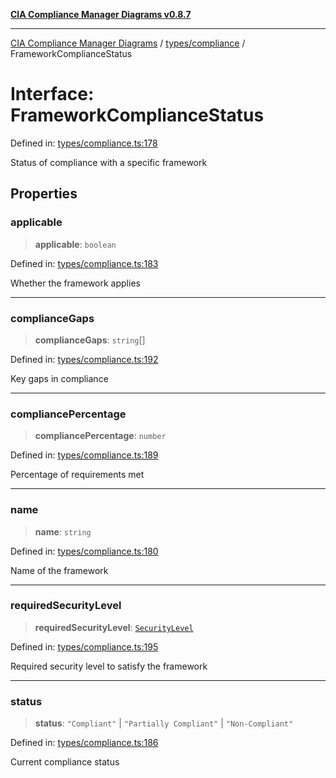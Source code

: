 [**CIA Compliance Manager Diagrams v0.8.7**](../../../README.md)

***

[CIA Compliance Manager Diagrams](../../../modules.md) / [types/compliance](../README.md) / FrameworkComplianceStatus

# Interface: FrameworkComplianceStatus

Defined in: [types/compliance.ts:178](https://github.com/Hack23/cia-compliance-manager/blob/c1b03266cad85c2f58531e3fd0aea147fa649ae0/src/types/compliance.ts#L178)

Status of compliance with a specific framework

## Properties

### applicable

> **applicable**: `boolean`

Defined in: [types/compliance.ts:183](https://github.com/Hack23/cia-compliance-manager/blob/c1b03266cad85c2f58531e3fd0aea147fa649ae0/src/types/compliance.ts#L183)

Whether the framework applies

***

### complianceGaps

> **complianceGaps**: `string`[]

Defined in: [types/compliance.ts:192](https://github.com/Hack23/cia-compliance-manager/blob/c1b03266cad85c2f58531e3fd0aea147fa649ae0/src/types/compliance.ts#L192)

Key gaps in compliance

***

### compliancePercentage

> **compliancePercentage**: `number`

Defined in: [types/compliance.ts:189](https://github.com/Hack23/cia-compliance-manager/blob/c1b03266cad85c2f58531e3fd0aea147fa649ae0/src/types/compliance.ts#L189)

Percentage of requirements met

***

### name

> **name**: `string`

Defined in: [types/compliance.ts:180](https://github.com/Hack23/cia-compliance-manager/blob/c1b03266cad85c2f58531e3fd0aea147fa649ae0/src/types/compliance.ts#L180)

Name of the framework

***

### requiredSecurityLevel

> **requiredSecurityLevel**: [`SecurityLevel`](../../../index/type-aliases/SecurityLevel.md)

Defined in: [types/compliance.ts:195](https://github.com/Hack23/cia-compliance-manager/blob/c1b03266cad85c2f58531e3fd0aea147fa649ae0/src/types/compliance.ts#L195)

Required security level to satisfy the framework

***

### status

> **status**: `"Compliant"` \| `"Partially Compliant"` \| `"Non-Compliant"`

Defined in: [types/compliance.ts:186](https://github.com/Hack23/cia-compliance-manager/blob/c1b03266cad85c2f58531e3fd0aea147fa649ae0/src/types/compliance.ts#L186)

Current compliance status
